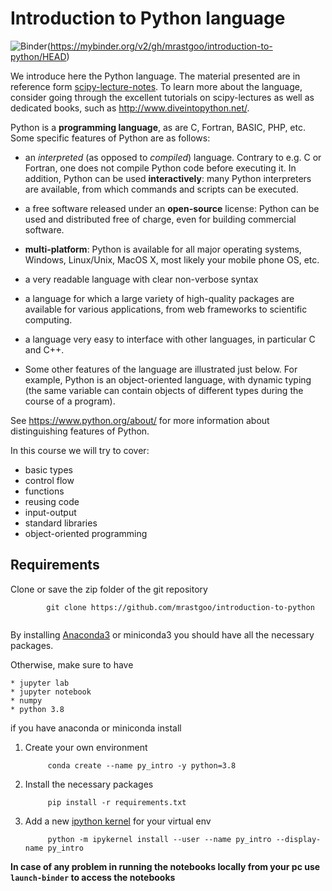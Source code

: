 # Introduction to Python language

![Binder](https://mybinder.org/badge.svg)(https://mybinder.org/v2/gh/mrastgoo/introduction-to-python/HEAD)

We introduce here the Python language. 
The material presented are in reference form [scipy-lecture-notes](http://www.scipy-lectures.org/intro/index.html). 
To learn more about the language, consider going through the
excellent tutorials on scipy-lectures as well as dedicated books, such as http://www.diveintopython.net/.

Python is a **programming language**, as are C, Fortran, BASIC, PHP,
etc. Some specific features of Python are as follows:

* an *interpreted* (as opposed to *compiled*) language. Contrary to e.g.
C or Fortran, one does not compile Python code before executing it. In
addition, Python can be used **interactively**: many Python
interpreters are available, from which commands and scripts can be
executed.

* a free software released under an **open-source** license: Python can
be used and distributed free of charge, even for building commercial
software.

* **multi-platform**: Python is available for all major operating
systems, Windows, Linux/Unix, MacOS X, most likely your mobile phone
OS, etc.

* a very readable language with clear non-verbose syntax

* a language for which a large variety of high-quality packages are
available for various applications, from web frameworks to scientific
computing.

* a language very easy to interface with other languages, in particular C
and C++.

* Some other features of the language are illustrated just below. For
example, Python is an object-oriented language, with dynamic typing
(the same variable can contain objects of different types during the
course of a program).



See https://www.python.org/about/ for more information about
distinguishing features of Python.

In this course we will try to cover:
* basic types
* control flow
* functions
* reusing code
* input-output
* standard libraries
* object-oriented programming


## Requirements

Clone or save the zip folder of the git repository
   
```
        git clone https://github.com/mrastgoo/introduction-to-python
        

```

By installing [Anaconda3](https://www.anaconda.com/download/#linux) or miniconda3 you should have all the necessary packages.

Otherwise, make sure to have 

    * jupyter lab
    * jupyter notebook
    * numpy 
    * python 3.8
  
if you have anaconda or miniconda install 
1. Create your own environment 
   ```
        conda create --name py_intro -y python=3.8
   ```
2. Install the necessary packages
   ```
        pip install -r requirements.txt
   ```
3. Add a new [ipython kernel](https://ipython.readthedocs.io/en/stable/install/kernel_install.html) for your virtual env
   ```
        python -m ipykernel install --user --name py_intro --display-name py_intro
   ```


**In case of any problem in running the notebooks locally from your pc use `launch-binder` to access the notebooks**

